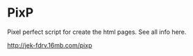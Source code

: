 PixP
====

Pixel perfect script for create the html pages.
See all info here.

http://jek-fdrv.16mb.com/pixp
